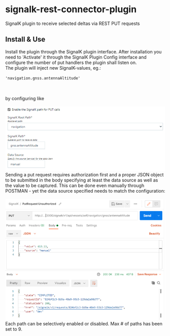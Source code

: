 # signalk-rest-connector-plugin
SignalK plugin to receive selected deltas via REST PUT requests 

## Install & Use
Install the plugin through the SignalK plugin interface. After installation you need to 'Activate' it through the SignalK Plugin Config interface and configure the number of put handlers the plugin shall listen on.<br>The plugin will inject new SignalK-values, eg.:<br>
<p>
<code>'navigation.gnss.antennaAltitude'<br><br></code><br>
</p>
by configuring like<br><br>
<img src="PathConfig.PNG" alt="Plugin Configuration"></img><br>
Sending a put request requires authorization first and a proper JSON object to be submitted in the body specifying at least the data source as well as the value to be captured. This can be done even manually through POSTMAN - yet the data source specified needs to match the configuration:<br><br>
<img src="PostmanPutRequest.PNG" alt="Postman PUT Request"></img><br>
Each path can be selectively enabled or disabled. Max # of paths has been set to 9.
